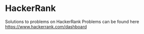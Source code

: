 # HackerRank
Solutions to problems on HackerRank
Problems can be found here https://www.hackerrank.com/dashboard
